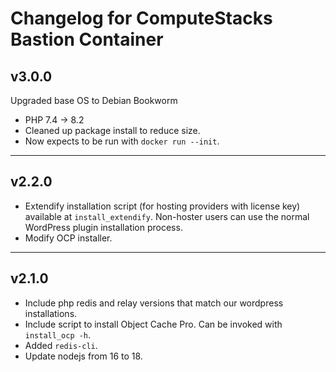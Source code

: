 # Changelog for ComputeStacks Bastion Container

## v3.0.0

Upgraded base OS to Debian Bookworm

* PHP 7.4 -> 8.2
* Cleaned up package install to reduce size.
* Now expects to be run with `docker run --init`.

***

## v2.2.0

* Extendify installation script (for hosting providers with license key) available at `install_extendify`. Non-hoster users can use the normal WordPress plugin installation process.
* Modify OCP installer. 

***

## v2.1.0

* Include php redis and relay versions that match our wordpress installations.
* Include script to install Object Cache Pro. Can be invoked with `install_ocp -h`.
* Added `redis-cli`.
* Update nodejs from 16 to 18.